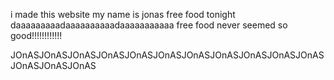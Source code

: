 i made this website my name is jonas free food tonight daaaaaaaaadaaaaaaaaaadaaaaaaaaaaa free food never seemed so good!!!!!!!!!!!!


JOnASJOnASJOnASJOnASJOnASJOnASJOnASJOnASJOnASJOnASJOnASJOnASJOnASJOnAS
